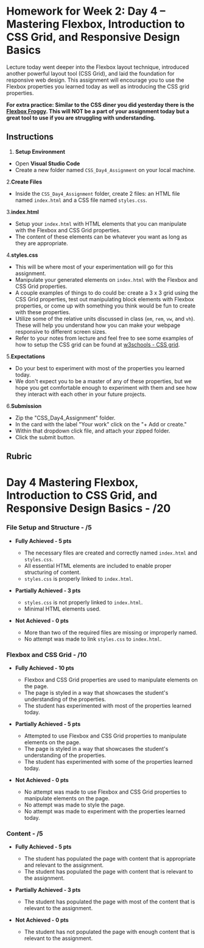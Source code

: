# Homework for Week 2: Day 4 – Mastering Flexbox, Introduction to CSS Grid, and Responsive Design Basics

Lecture today went deeper into the Flexbox layout technique, introduced another powerful layout tool (CSS Grid), and laid the foundation for responsive web design. This assignment will encourage you to use the Flexbox properties you learned today as well as introducing the CSS grid properties.

**For extra practice: Similar to the CSS diner you did yesterday there is the [Flexbox Froggy](https://flexboxfroggy.com/). This will NOT be a part of your assignment today but a great tool to use if you are struggling with understanding.**

## Instructions

1. **Setup Environment**

- Open **Visual Studio Code**
- Create a new folder named `CSS_Day4_Assignment` on your local machine.

2.**Create Files**

- Inside the `CSS_Day4_Assignment` folder, create 2 files: an HTML file named `index.html` and a CSS file named `styles.css`.

3.**index.html**

- Setup your `index.html` with HTML elements that you can manipulate with the Flexbox and CSS Grid properties.
- The content of these elements can be whatever you want as long as they are appropriate.

4.**styles.css**

- This will be where most of your experimentation will go for this assignment.
- Manipulate your generated elements on `index.html` with the Flexbox and CSS Grid properties.
- A couple examples of things to do could be: create a 3 x 3 grid using the CSS Grid properties, test out manipulating block elements with Flexbox properties, or come up with something you think would be fun to create with these properties.
- Utilize some of the relative units discussed in class (`em`, `rem`, `vw`, and `vh`). These will help you understand how you can make your webpage responsive to different screen sizes.
- Refer to your notes from lecture and feel free to see some examples of how to setup the CSS grid can be found at [w3schools - CSS grid](https://www.w3schools.com/css/css_grid.asp).

5.**Expectations**

- Do your best to experiment with most of the properties you learned today.
- We don't expect you to be a master of any of these properties, but we hope you get comfortable enough to experiment with them and see how they interact with each other in your future projects.

6.**Submission**

- Zip the "CSS_Day4_Assignment" folder.
- In the card with the label "Your work" click on the "+ Add or create."
- Within that dropdown click file, and attach your zipped folder.
- Click the submit button.

## Rubric

# Day 4 Mastering Flexbox, Introduction to CSS Grid, and Responsive Design Basics - /20

### File Setup and Structure - /5

- **Fully Achieved - 5 pts**
  - The necessary files are created and correctly named `index.html` and `styles.css`.
  - All essential HTML elements are included to enable proper structuring of content.
  - `styles.css` is properly linked to `index.html`.

- **Partially Achieved - 3 pts**
  - `styles.css` is not properly linked to `index.html`.
  - Minimal HTML elements used.

- **Not Achieved - 0 pts**
  - More than two of the required files are missing or improperly named.
  - No attempt was made to link `styles.css` to `index.html`.

### Flexbox and CSS Grid - /10

- **Fully Achieved - 10 pts**
  - Flexbox and CSS Grid properties are used to manipulate elements on the page.
  - The page is styled in a way that showcases the student's understanding of the properties.
  - The student has experimented with most of the properties learned today.

- **Partially Achieved - 5 pts**
  - Attempted to use Flexbox and CSS Grid properties to manipulate elements on the page.
  - The page is styled in a way that showcases the student's understanding of the properties.
  - The student has experimented with some of the properties learned today.

- **Not Achieved - 0 pts**
  - No attempt was made to use Flexbox and CSS Grid properties to manipulate elements on the page.
  - No attempt was made to style the page.
  - No attempt was made to experiment with the properties learned today.

### Content - /5

- **Fully Achieved - 5 pts**
  - The student has populated the page with content that is appropriate and relevant to the assignment.
  - The student has populated the page with content that is relevant to the assignment.

- **Partially Achieved - 3 pts**
  - The student has populated the page with most of the content that is relevant to the assignment.

- **Not Achieved - 0 pts**
  - The student has not populated the page with enough content that is relevant to the assignment.
  